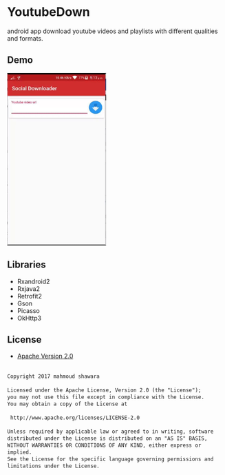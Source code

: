 # YoutubeDown

android app download youtube videos and playlists with different qualities and formats.



## Demo

 <img src="screenshots/demo.gif" height="400" alt="demo gif"/>

## Libraries
- Rxandroid2
- Rxjava2
- Retrofit2
- Gson
- Picasso
- OkHttp3





## License



* [Apache Version 2.0](http://www.apache.org/licenses/LICENSE-2.0.html)



```

Copyright 2017 mahmoud shawara

Licensed under the Apache License, Version 2.0 (the "License");
you may not use this file except in compliance with the License.
You may obtain a copy of the License at

 http://www.apache.org/licenses/LICENSE-2.0

Unless required by applicable law or agreed to in writing, software
distributed under the License is distributed on an "AS IS" BASIS,
WITHOUT WARRANTIES OR CONDITIONS OF ANY KIND, either express or implied.
See the License for the specific language governing permissions and
limitations under the License.
```
